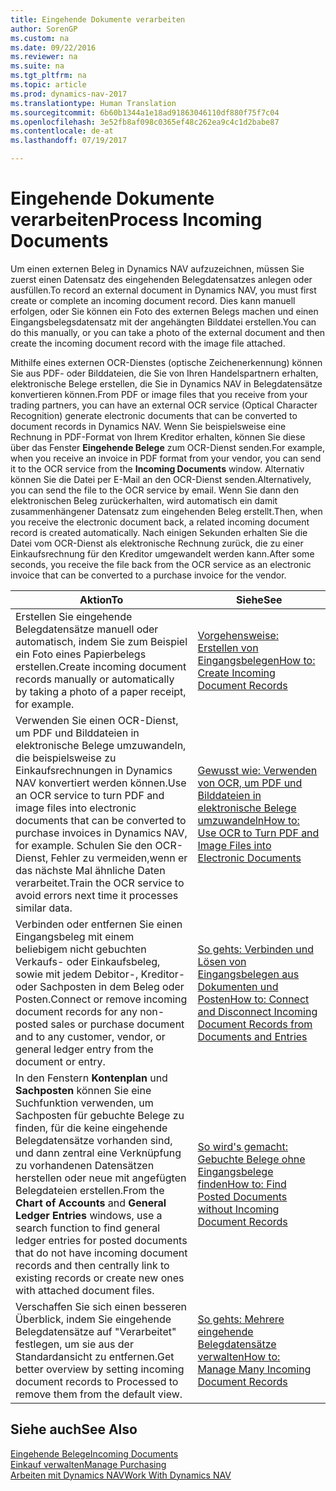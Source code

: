 ```yaml
---
title: Eingehende Dokumente verarbeiten
author: SorenGP
ms.custom: na
ms.date: 09/22/2016
ms.reviewer: na
ms.suite: na
ms.tgt_pltfrm: na
ms.topic: article
ms.prod: dynamics-nav-2017
ms.translationtype: Human Translation
ms.sourcegitcommit: 6b60b1344a1e18ad91863046110df880f75f7c04
ms.openlocfilehash: 3e52fb8af098c0365ef48c262ea9c4c1d2babe87
ms.contentlocale: de-at
ms.lasthandoff: 07/19/2017

---
```


# <a name="process-incoming-documents"></a><span data-ttu-id="8e629-102">Eingehende Dokumente verarbeiten</span><span class="sxs-lookup"><span data-stu-id="8e629-102">Process Incoming Documents</span></span>

<span data-ttu-id="8e629-103">Um einen externen Beleg in Dynamics NAV aufzuzeichnen, müssen Sie zuerst einen Datensatz des eingehenden Belegdatensatzes anlegen oder ausfüllen.</span><span class="sxs-lookup"><span data-stu-id="8e629-103">To record an external document in Dynamics NAV, you must first create or complete an incoming document record.</span></span> <span data-ttu-id="8e629-104">Dies kann manuell erfolgen, oder Sie können ein Foto des externen Belegs machen und einen Eingangsbelegsdatensatz mit der angehängten Bilddatei erstellen.</span><span class="sxs-lookup"><span data-stu-id="8e629-104">You can do this manually, or you can take a photo of the external document and then create the incoming document record with the image file attached.</span></span>

<span data-ttu-id="8e629-105">Mithilfe eines externen OCR-Dienstes (optische Zeichenerkennung) können Sie aus PDF- oder Bilddateien, die Sie von Ihren Handelspartnern erhalten, elektronische Belege erstellen, die Sie in Dynamics NAV in Belegdatensätze konvertieren können.</span><span class="sxs-lookup"><span data-stu-id="8e629-105">From PDF or image files that you receive from your trading partners, you can have an external OCR service (Optical Character Recognition) generate electronic documents that can be converted to document records in Dynamics NAV.</span></span> <span data-ttu-id="8e629-106">Wenn Sie beispielsweise eine Rechnung in PDF-Format von Ihrem Kreditor erhalten, können Sie diese über das Fenster **Eingehende Belege** zum OCR-Dienst senden.</span><span class="sxs-lookup"><span data-stu-id="8e629-106">For example, when you receive an invoice in PDF format from your vendor, you can send it to the OCR service from the **Incoming Documents** window.</span></span> <span data-ttu-id="8e629-107">Alternativ können Sie die Datei per E-Mail an den OCR-Dienst senden.</span><span class="sxs-lookup"><span data-stu-id="8e629-107">Alternatively, you can send the file to the OCR service by email.</span></span> <span data-ttu-id="8e629-108">Wenn Sie dann den elektronischen Beleg zurückerhalten, wird automatisch ein damit zusammenhängener Datensatz zum eingehenden Beleg erstellt.</span><span class="sxs-lookup"><span data-stu-id="8e629-108">Then, when you receive the electronic document back, a related incoming document record is created automatically.</span></span> <span data-ttu-id="8e629-109">Nach einigen Sekunden erhalten Sie die Datei vom OCR-Dienst als elektronische Rechnung zurück, die zu einer Einkaufsrechnung für den Kreditor umgewandelt werden kann.</span><span class="sxs-lookup"><span data-stu-id="8e629-109">After some seconds, you receive the file back from the OCR service as an electronic invoice that can be converted to a purchase invoice for the vendor.</span></span>

|<span data-ttu-id="8e629-110">Aktion</span><span class="sxs-lookup"><span data-stu-id="8e629-110">To</span></span>     |<span data-ttu-id="8e629-111">Siehe</span><span class="sxs-lookup"><span data-stu-id="8e629-111">See</span></span>                   |
|-------|----------------------|
|<span data-ttu-id="8e629-112">Erstellen Sie eingehende Belegdatensätze manuell oder automatisch, indem Sie zum Beispiel ein Foto eines Papierbelegs erstellen.</span><span class="sxs-lookup"><span data-stu-id="8e629-112">Create incoming document records manually or automatically by taking a photo of a paper receipt, for example.</span></span>|[<span data-ttu-id="8e629-113">Vorgehensweise: Erstellen von Eingangsbelegen</span><span class="sxs-lookup"><span data-stu-id="8e629-113">How to: Create Incoming Document Records</span></span>](across-how-create-income-document-records.md)|
|<span data-ttu-id="8e629-114">Verwenden Sie einen OCR-Dienst, um PDF und Bilddateien in elektronische Belege umzuwandeln, die beispielsweise zu Einkaufsrechnungen in Dynamics NAV konvertiert werden können.</span><span class="sxs-lookup"><span data-stu-id="8e629-114">Use an OCR service to turn PDF and image files into electronic documents that can be converted to purchase invoices in Dynamics NAV, for example.</span></span> <span data-ttu-id="8e629-115">Schulen Sie den OCR-Dienst, Fehler zu vermeiden,wenn er das nächste Mal ähnliche Daten verarbeitet.</span><span class="sxs-lookup"><span data-stu-id="8e629-115">Train the OCR service to avoid errors next time it processes similar data.</span></span>|[<span data-ttu-id="8e629-116">Gewusst wie: Verwenden von OCR, um PDF und Bilddateien in elektronische Belege umzuwandeln</span><span class="sxs-lookup"><span data-stu-id="8e629-116">How to: Use OCR to Turn PDF and Image Files into Electronic Documents</span></span>](across-how-use-ocr-pdf-images-files.md)|
|<span data-ttu-id="8e629-117">Verbinden oder entfernen Sie einen Eingangsbeleg mit einem beliebigem nicht gebuchten Verkaufs- oder Einkaufsbeleg, sowie mit jedem Debitor-, Kreditor- oder Sachposten in dem Beleg oder Posten.</span><span class="sxs-lookup"><span data-stu-id="8e629-117">Connect or remove incoming document records for any non-posted sales or purchase document and to any customer, vendor, or general ledger entry from the document or entry.</span></span>|[<span data-ttu-id="8e629-118">So gehts: Verbinden und Lösen von Eingangsbelegen aus Dokumenten und Posten</span><span class="sxs-lookup"><span data-stu-id="8e629-118">How to: Connect and Disconnect Incoming Document Records from Documents and Entries</span></span>](across-how-connect-disconnect-income-document-records.md)|
|<span data-ttu-id="8e629-119">In den Fenstern **Kontenplan** und **Sachposten** können Sie eine Suchfunktion verwenden, um Sachposten für gebuchte Belege zu finden, für die keine eingehende Belegdatensätze vorhanden sind, und dann zentral eine Verknüpfung zu vorhandenen Datensätzen herstellen oder neue mit angefügten Belegdateien erstellen.</span><span class="sxs-lookup"><span data-stu-id="8e629-119">From the **Chart of Accounts** and **General Ledger Entries** windows, use a search function to find general ledger entries for posted documents that do not have incoming document records and then centrally link to existing records or create new ones with attached document files.</span></span>|[<span data-ttu-id="8e629-120">So wird's gemacht: Gebuchte Belege ohne Eingangsbelege finden</span><span class="sxs-lookup"><span data-stu-id="8e629-120">How to: Find Posted Documents without Incoming Document Records</span></span>](across-how-find-posted-documents-without-income-document-records.md)|
|<span data-ttu-id="8e629-121">Verschaffen Sie sich einen besseren Überblick, indem Sie eingehende Belegdatensätze auf "Verarbeitet" festlegen, um sie aus der Standardansicht zu entfernen.</span><span class="sxs-lookup"><span data-stu-id="8e629-121">Get better overview by setting incoming document records to Processed to remove them from the default view.</span></span>|[<span data-ttu-id="8e629-122">So gehts: Mehrere eingehende Belegdatensätze verwalten</span><span class="sxs-lookup"><span data-stu-id="8e629-122">How to: Manage Many Incoming Document Records</span></span>](across-how-manage-many-income-document-records.md)|

## <a name="see-also"></a><span data-ttu-id="8e629-123">Siehe auch</span><span class="sxs-lookup"><span data-stu-id="8e629-123">See Also</span></span>  
[<span data-ttu-id="8e629-124">Eingehende Belege</span><span class="sxs-lookup"><span data-stu-id="8e629-124">Incoming Documents</span></span>](across-income-documents.md)  
[<span data-ttu-id="8e629-125">Einkauf verwalten</span><span class="sxs-lookup"><span data-stu-id="8e629-125">Manage Purchasing</span></span>](purchasing-manage-purchasing.md)  
[<span data-ttu-id="8e629-126">Arbeiten mit Dynamics NAV</span><span class="sxs-lookup"><span data-stu-id="8e629-126">Work With Dynamics NAV</span></span>](ui-work-product.md)

